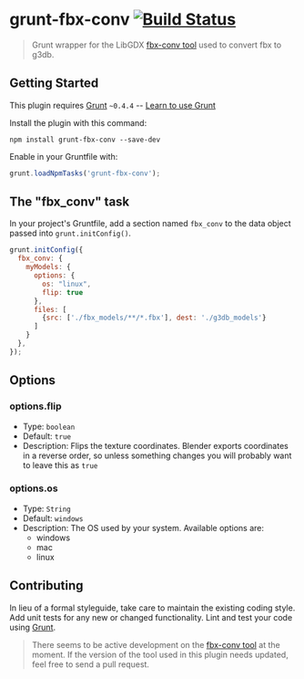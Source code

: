 # grunt-fbx-conv [![Build Status](https://travis-ci.org/traviswimer/grunt-fbx-conv.png?branch=master)](https://travis-ci.org/traviswimer/grunt-fbx-conv)

> Grunt wrapper for the LibGDX [fbx-conv tool](https://github.com/libgdx/fbx-conv) used to convert fbx to g3db.

## Getting Started
This plugin requires [Grunt](http://gruntjs.com/) `~0.4.4` -- [Learn to use Grunt](http://gruntjs.com/getting-started)

Install the plugin with this command:

```shell
npm install grunt-fbx-conv --save-dev
```

Enable in your Gruntfile with:

```js
grunt.loadNpmTasks('grunt-fbx-conv');
```


## The "fbx_conv" task

In your project's Gruntfile, add a section named `fbx_conv` to the data object passed into `grunt.initConfig()`.

```js
grunt.initConfig({
  fbx_conv: {
    myModels: {
      options: {
        os: "linux",
        flip: true
      },
      files: [
        {src: ['./fbx_models/**/*.fbx'], dest: './g3db_models'}
      ]
    }
  },
});
```

## Options

### options.flip

* Type: `boolean`
* Default: `true`
* Description: Flips the texture coordinates. Blender exports coordinates in a reverse order, so unless something changes you will probably want to leave this as `true`

### options.os

* Type: `String`
* Default: `windows`
* Description: The OS used by your system. Available options are:
  *   windows
  *   mac
  *   linux

## Contributing
In lieu of a formal styleguide, take care to maintain the existing coding style. Add unit tests for any new or changed functionality. Lint and test your code using [Grunt](http://gruntjs.com/).

> There seems to be active development on the [fbx-conv tool](https://github.com/libgdx/fbx-conv) at the moment. If the version of the tool used in this plugin needs updated, feel free to send a pull request.